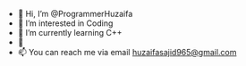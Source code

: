 - 👋 Hi, I’m @ProgrammerHuzaifa
- 👀 I’m interested in Coding
- 🌱 I’m currently learning C++
- 💞️ 
- 📫 You can reach me via email huzaifasajid965@gmail.com

<!---
ProgrammerHuzaifa/ProgrammerHuzaifa is a ✨ special ✨ repository because its `README.md` (this file) appears on your GitHub profile.
You can click the Preview link to take a look at your changes.
--->

